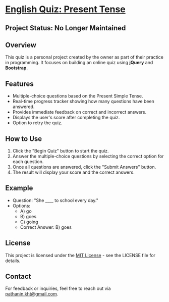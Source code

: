 # [English Quiz: Present Tense](https://pathanin-kht.github.io/Online-Quiz/)
## Project Status: No Longer Maintained
## Overview
This quiz is a personal project created by the owner as part of their practice in programming. It focuses on building an online quiz using **jQuery** and **Bootstrap**.

## Features
- Multiple-choice questions based on the Present Simple Tense.
- Real-time progress tracker showing how many questions have been answered.
- Provides immediate feedback on correct and incorrect answers.
- Displays the user's score after completing the quiz.
- Option to retry the quiz.

## How to Use
1. Click the "Begin Quiz" button to start the quiz.
2. Answer the multiple-choice questions by selecting the correct option for each question.
3. Once all questions are answered, click the "Submit Answers" button.
4. The result will display your score and the correct answers.

## Example
- Question: "She ____ to school every day."
- Options:
  - A) go
  - B) goes
  - C) going
  - Correct Answer: B) goes
    
## License
This project is licensed under the [MIT License](LICENSE) - see the LICENSE file for details.

## Contact
For feedback or inquiries, feel free to reach out via [pathanin.kht@gmail.com](pathanin.kht@gmail.com).
